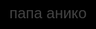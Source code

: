 <!DOCTYPE html>
<html lang="ru">
<head>
    <meta charset="UTF-8">
    <meta http-equiv="X-UA-Compatible" content="IE=edge">
    <meta name="viewport" content="width=device-width, initial-scale=1.0">
    <title>Папа Анико</title>
    <style>
        body {
            background-color: #000; /* Черный фон */
            color: #333; /* Немного светлее черного */
            display: flex;
            justify-content: center;
            align-items: center;
            height: 100vh;
            margin: 0;
            font-family: Arial, sans-serif;
            font-size: 24px;
        }
        a {
            color: #444; /* Цвет ссылки немного светлее */
            text-decoration: none; /* Убираем подчеркивание */
        }
        a:hover {
            color: #555; /* Светлее при наведении мышкой */
        }
    </style>
</head>
<body>
    <a href="#">папа анико</a>
</body>
</html>

